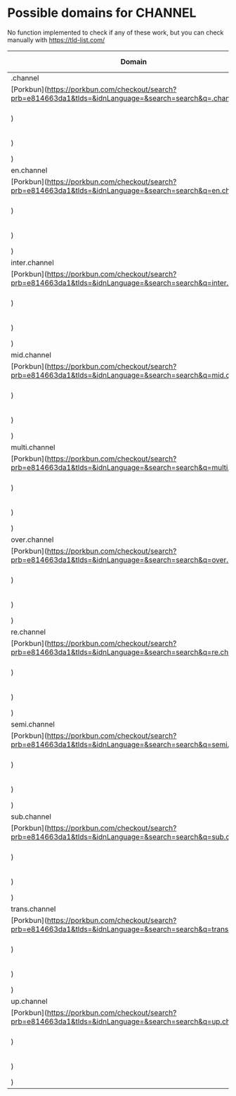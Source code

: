 # Possible domains for CHANNEL

No function implemented to check if any of these work, but you can check manually with https://tld-list.com/

| Domain | Porkbun | NameCheap | Google Domains |
|---|---|---|---|
| .channel | [Porkbun](https://porkbun.com/checkout/search?prb=e814663da1&tlds=&idnLanguage=&search=search&q=.channel) | [Namecheap](https://www.namecheap.com/domains/registration/results/?domain=.channel) | [Google](https://domains.google.com/registrar/search?searchTerm=.channel) |
| en.channel | [Porkbun](https://porkbun.com/checkout/search?prb=e814663da1&tlds=&idnLanguage=&search=search&q=en.channel) | [Namecheap](https://www.namecheap.com/domains/registration/results/?domain=en.channel) | [Google](https://domains.google.com/registrar/search?searchTerm=en.channel) |
| inter.channel | [Porkbun](https://porkbun.com/checkout/search?prb=e814663da1&tlds=&idnLanguage=&search=search&q=inter.channel) | [Namecheap](https://www.namecheap.com/domains/registration/results/?domain=inter.channel) | [Google](https://domains.google.com/registrar/search?searchTerm=inter.channel) |
| mid.channel | [Porkbun](https://porkbun.com/checkout/search?prb=e814663da1&tlds=&idnLanguage=&search=search&q=mid.channel) | [Namecheap](https://www.namecheap.com/domains/registration/results/?domain=mid.channel) | [Google](https://domains.google.com/registrar/search?searchTerm=mid.channel) |
| multi.channel | [Porkbun](https://porkbun.com/checkout/search?prb=e814663da1&tlds=&idnLanguage=&search=search&q=multi.channel) | [Namecheap](https://www.namecheap.com/domains/registration/results/?domain=multi.channel) | [Google](https://domains.google.com/registrar/search?searchTerm=multi.channel) |
| over.channel | [Porkbun](https://porkbun.com/checkout/search?prb=e814663da1&tlds=&idnLanguage=&search=search&q=over.channel) | [Namecheap](https://www.namecheap.com/domains/registration/results/?domain=over.channel) | [Google](https://domains.google.com/registrar/search?searchTerm=over.channel) |
| re.channel | [Porkbun](https://porkbun.com/checkout/search?prb=e814663da1&tlds=&idnLanguage=&search=search&q=re.channel) | [Namecheap](https://www.namecheap.com/domains/registration/results/?domain=re.channel) | [Google](https://domains.google.com/registrar/search?searchTerm=re.channel) |
| semi.channel | [Porkbun](https://porkbun.com/checkout/search?prb=e814663da1&tlds=&idnLanguage=&search=search&q=semi.channel) | [Namecheap](https://www.namecheap.com/domains/registration/results/?domain=semi.channel) | [Google](https://domains.google.com/registrar/search?searchTerm=semi.channel) |
| sub.channel | [Porkbun](https://porkbun.com/checkout/search?prb=e814663da1&tlds=&idnLanguage=&search=search&q=sub.channel) | [Namecheap](https://www.namecheap.com/domains/registration/results/?domain=sub.channel) | [Google](https://domains.google.com/registrar/search?searchTerm=sub.channel) |
| trans.channel | [Porkbun](https://porkbun.com/checkout/search?prb=e814663da1&tlds=&idnLanguage=&search=search&q=trans.channel) | [Namecheap](https://www.namecheap.com/domains/registration/results/?domain=trans.channel) | [Google](https://domains.google.com/registrar/search?searchTerm=trans.channel) |
| up.channel | [Porkbun](https://porkbun.com/checkout/search?prb=e814663da1&tlds=&idnLanguage=&search=search&q=up.channel) | [Namecheap](https://www.namecheap.com/domains/registration/results/?domain=up.channel) | [Google](https://domains.google.com/registrar/search?searchTerm=up.channel) |
